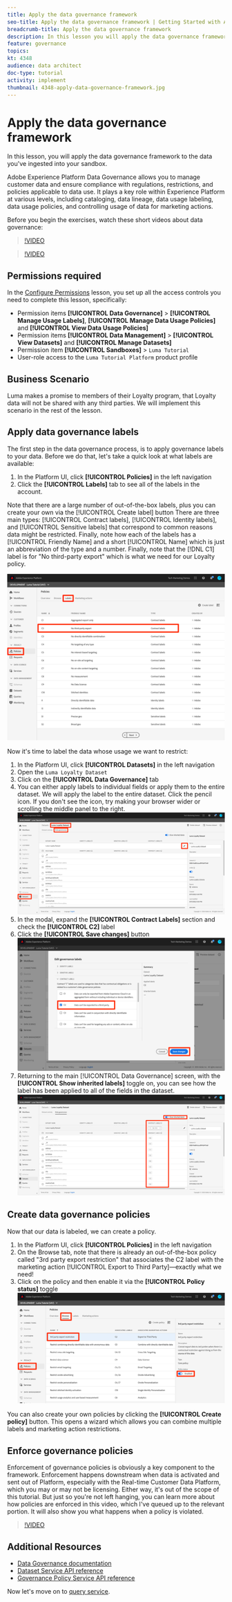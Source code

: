 ```yaml
---
title: Apply the data governance framework
seo-title: Apply the data governance framework | Getting Started with Adobe Experience Platform for Data Architects and Data Engineers
breadcrumb-title: Apply the data governance framework
description: In this lesson you will apply the data governance framework to the data you've ingested into your sandbox. 
feature: governance
topics: 
kt: 4348
audience: data architect
doc-type: tutorial
activity: implement
thumbnail: 4348-apply-data-governance-framework.jpg
---
```


# Apply the data governance framework

<!--15min-->

In this lesson, you will apply the data governance framework to the data you've ingested into your sandbox. 

Adobe Experience Platform Data Governance allows you to manage customer data and ensure compliance with regulations, restrictions, and policies applicable to data use. It plays a key role within Experience Platform at various levels, including cataloging, data lineage, data usage labeling, data usage policies, and controlling usage of data for marketing actions.

Before you begin the exercises, watch these short videos about data governance:
>[!VIDEO](https://video.tv.adobe.com/v/36653?quality=12&learn=on)

>[!VIDEO](https://video.tv.adobe.com/v/29708?quality=12&learn=on)

## Permissions required

In the [Configure Permissions](configure-permissions.md) lesson, you set up all the access controls you need to complete this lesson, specifically:

* Permission items **[!UICONTROL Data Governance]** > **[!UICONTROL Manage Usage Labels]**, **[!UICONTROL Manage Data Usage Policies]** and **[!UICONTROL View Data Usage Policies]**
* Permission items **[!UICONTROL Data Management]** > **[!UICONTROL View Datasets]** and **[!UICONTROL Manage Datasets]**
* Permission item **[!UICONTROL Sandboxes]** > `Luma Tutorial`
* User-role access to the `Luma Tutorial Platform` product profile

## Business Scenario

Luma makes a promise to members of their Loyalty program, that Loyalty data will not be shared with any third parties. We will implement this scenario in the rest of the lesson.

## Apply data governance labels

The first step in the data governance process, is to apply governance labels to your data. Before we do that, let's take a quick look at what labels are available:

1. In the Platform UI, click **[!UICONTROL Policies]** in the left navigation
1. Click the **[!UICONTROL Labels]** tab to see all of the labels in the account.

Note that there are a large number of out-of-the-box labels, plus you can create your own via the [!UICONTROL Create label] button
There are three main types: [!UICONTROL Contract labels], [!UICONTROL Identity labels], and [!UICONTROL Sensitive labels] that correspond to common reasons data might be restricted. Finally, note how each of the labels has a [!UICONTROL Friendly Name] and a short [!UICONTROL Name] which is just an abbreviation of the type and a number. Finally, note that the [!DNL C1] label is for "No third-party export" which is what we need for our Loyalty policy.

![Data Governance Label](assets/governance-policies.png)

Now it's time to label the data whose usage we want to restrict:

1. In the Platform UI, click **[!UICONTROL Datasets]** in the left navigation
1. Open the `Luma Loyalty Dataset`
1. Click on the **[!UICONTROL Data Governance]** tab
1. You can either apply labels to individual fields or apply them to the entire dataset. We will apply the label to the entire dataset. Click the pencil icon. If you don't see the icon, try making your browser wider or scrolling the middle panel to the right.
    ![Data Governance](assets/governance-dataset.png)
1. In the modal, expand the **[!UICONTROL Contract Labels]** section and check the **[!UICONTROL C2]** label
1. Click the **[!UICONTROL Save changes]** button
    ![Data Governance](assets/governance-applyLabel.png)
1. Returning to the main [!UICONTROL Data Governance] screen, with the **[!UICONTROL Show inherited labels]** toggle on, you can see how the label has been applied to all of the fields in the dataset.
    ![Data Governance](assets/governance-labelsAdded.png)


<!--adding extra, unnecessary fields from mixins makes it harder to see which fields really need labels-->
<!--Are there any best practices for applying governance labels-->

## Create data governance policies

Now that our data is labeled, we can create a policy.

1. In the Platform UI, click **[!UICONTROL Policies]** in the left navigation
1. On the Browse tab, note that there is already an out-of-the-box policy called "3rd party export restriction" that associates the C2 label with the marketing action [!UICONTROL Export to Third Party]&mdash;exactly what we need!
1. Click on the policy and then enable it via the **[!UICONTROL Policy status]** toggle
    ![Data Governance](assets/governance-enablePolicy.png)

You can also create your own policies by clicking the **[!UICONTROL Create policy]** button. This opens a wizard which allows you can combine multiple labels and marketing action restrictions.

## Enforce governance policies

Enforcement of governance policies is obviously a key component to the framework. Enforcement happens downstream when data is activated and sent out of Platform, especially with the Real-time Customer Data Platform, which you may or may not be licensing. Either way, it's out of the scope of this tutorial. But just so you're not left hanging, you can learn more about how policies are enforced in this video, which I've queued up to the relevant portion. It will also show you what happens when a policy is violated.

>[!VIDEO](https://video.tv.adobe.com/v/33631/?t=151&quality=12&learn=on)


## Additional Resources

* [Data Governance documentation](https://docs.adobe.com/content/help/en/experience-platform/data-governance/home.html)
* [Dataset Service API reference](https://www.adobe.io/apis/experienceplatform/home/api-reference.html#!acpdr/swagger-specs/dataset-service.yaml)
* [Governance Policy Service API reference](https://www.adobe.io/apis/experienceplatform/home/api-reference.html#!acpdr/swagger-specs/dule-policy-service.yaml)

Now let's move on to [query service](run-queries.md).